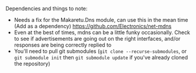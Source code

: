 Dependencies and things to note:

* Needs a fix for the Makaretu.Dns module, can use this in the mean time (Add as a dependency) https://github.com/Electronics/net-mdns
* Even at the best of times, mdns can be a little funky occasionally. Check to see if advertisements are going out on the right interfaces, and/or responses are being correctly replied to
* You'll need to pull git submodules (`git clone --recurse-submodules`, or `git submodule init` then `git submodule update` if you've already cloned the repository)
